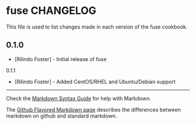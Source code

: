 fuse CHANGELOG
==============

This file is used to list changes made in each version of the fuse cookbook.

0.1.0
-----
- [Rilindo Foster] - Initial release of fuse

0.1.1
- [Rilindo Foster] - Added CentOS/RHEL and Ubuntu/Debian support

- - -
Check the [Markdown Syntax Guide](http://daringfireball.net/projects/markdown/syntax) for help with Markdown.

The [Github Flavored Markdown page](http://github.github.com/github-flavored-markdown/) describes the differences between markdown on github and standard markdown.

